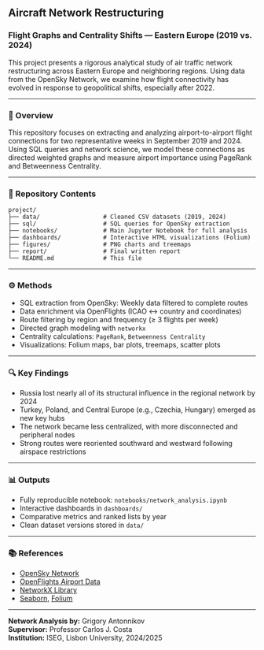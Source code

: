 ## Aircraft Network Restructuring
### Flight Graphs and Centrality Shifts — Eastern Europe (2019 vs. 2024)

This project presents a rigorous analytical study of air traffic network restructuring across Eastern Europe and neighboring regions. Using data from the OpenSky Network, we examine how flight connectivity has evolved in response to geopolitical shifts, especially after 2022.

---

### 📌 Overview
This repository focuses on extracting and analyzing airport-to-airport flight connections for two representative weeks in September 2019 and 2024. Using SQL queries and network science, we model these connections as directed weighted graphs and measure airport importance using PageRank and Betweenness Centrality.

---

### 📂 Repository Contents
```
project/
├── data/                  # Cleaned CSV datasets (2019, 2024)
├── sql/                   # SQL queries for OpenSky extraction
├── notebooks/             # Main Jupyter Notebook for full analysis
├── dashboards/            # Interactive HTML visualizations (Folium)
├── figures/               # PNG charts and treemaps
├── report/                # Final written report
└── README.md              # This file
```

---

### ⚙️ Methods
- SQL extraction from OpenSky: Weekly data filtered to complete routes
- Data enrichment via OpenFlights (ICAO ↔ country and coordinates)
- Route filtering by region and frequency (≥ 3 flights per week)
- Directed graph modeling with `networkx`
- Centrality calculations: `PageRank`, `Betweenness Centrality`
- Visualizations: Folium maps, bar plots, treemaps, scatter plots

---

### 🔍 Key Findings
- Russia lost nearly all of its structural influence in the regional network by 2024
- Turkey, Poland, and Central Europe (e.g., Czechia, Hungary) emerged as new key hubs
- The network became less centralized, with more disconnected and peripheral nodes
- Strong routes were reoriented southward and westward following airspace restrictions

---

### 📊 Outputs
- Fully reproducible notebook: `notebooks/network_analysis.ipynb`
- Interactive dashboards in `dashboards/`
- Comparative metrics and ranked lists by year
- Clean dataset versions stored in `data/`

---

### 📚 References
- [OpenSky Network](https://opensky-network.org/)
- [OpenFlights Airport Data](https://github.com/jpatokal/openflights)
- [NetworkX Library](https://networkx.org/)
- [Seaborn](https://seaborn.pydata.org/), [Folium](https://python-visualization.github.io/folium/)

---

**Network Analysis by:** Grigory Antonnikov  
**Supervisor:** Professor Carlos J. Costa  
**Institution:** ISEG, Lisbon University, 2024/2025
